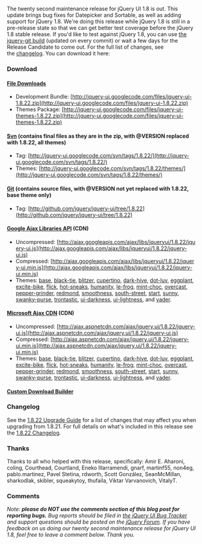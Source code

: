 The twenty second maintenance release for jQuery UI 1.8 is out. This
update brings bug fixes for Datepicker and Sortable, as well as adding
support for jQuery 1.8. We're doing this release while jQuery 1.8 is
still in a pre-release state so that we can get better test coverage
before the jQuery 1.8 stable release. If you'd like to test against
jQuery 1.8, you can use [the jquery-git
build](http://code.jquery.com/jquery-git.js) (updated on every commit)
or wait a few days for the Release Candidate to come out. For the full
list of changes, see
the [changelog](http://jqueryui.com/docs/Changelog/1.8.22). You can
download it here:

### Download

#### [File Downloads](http://code.google.com/p/jquery-ui/downloads/list)

-   Development
    Bundle: [http://jquery-ui.googlecode.com/files/jquery-ui-1.8.22.zip](http://jquery-ui.googlecode.com/files/jquery-ui-1.8.22.zip)
-   Themes
    Package: [http://jquery-ui.googlecode.com/files/jquery-ui-themes-1.8.22.zip](http://jquery-ui.googlecode.com/files/jquery-ui-themes-1.8.22.zip)

#### [Svn](http://code.google.com/p/jquery-ui/source/checkout) (contains final files as they are in the zip, with @VERSION replaced with 1.8.22, all themes)

-   Tag: [http://jquery-ui.googlecode.com/svn/tags/1.8.22/](http://jquery-ui.googlecode.com/svn/tags/1.8.22/)
-   Themes: [http://jquery-ui.googlecode.com/svn/tags/1.8.22/themes/](http://jquery-ui.googlecode.com/svn/tags/1.8.22/themes/)

#### [Git](http://github.com/jquery/jquery-ui/) (contains source files, with @VERSION not yet replaced with 1.8.22, base theme only)

-   Tag: [http://github.com/jquery/jquery-ui/tree/1.8.22](http://github.com/jquery/jquery-ui/tree/1.8.22)

#### [Google Ajax Libraries API](http://code.google.com/apis/libraries/devguide.html#jqueryUI) (CDN)

-   Uncompressed: [http://ajax.googleapis.com/ajax/libs/jqueryui/1.8.22/jquery-ui.js](http://ajax.googleapis.com/ajax/libs/jqueryui/1.8.22/jquery-ui.js)
-   Compressed: [http://ajax.googleapis.com/ajax/libs/jqueryui/1.8.22/jquery-ui.min.js](http://ajax.googleapis.com/ajax/libs/jqueryui/1.8.22/jquery-ui.min.js)
-   Themes:
    [base](http://ajax.googleapis.com/ajax/libs/jqueryui/1.8.22/themes/base/jquery-ui.css),
    [black-tie](http://ajax.googleapis.com/ajax/libs/jqueryui/1.8.22/themes/black-tie/jquery-ui.css),
    [blitzer](http://ajax.googleapis.com/ajax/libs/jqueryui/1.8.22/themes/blitzer/jquery-ui.css),
    [cupertino](http://ajax.googleapis.com/ajax/libs/jqueryui/1.8.22/themes/cupertino/jquery-ui.css),
    [dark-hive](http://ajax.googleapis.com/ajax/libs/jqueryui/1.8.22/themes/dark-hive/jquery-ui.css),
    [dot-luv](http://ajax.googleapis.com/ajax/libs/jqueryui/1.8.22/themes/dot-luv/jquery-ui.css),
    [eggplant](http://ajax.googleapis.com/ajax/libs/jqueryui/1.8.22/themes/eggplant/jquery-ui.css),
    [excite-bike](http://ajax.googleapis.com/ajax/libs/jqueryui/1.8.22/themes/excite-bike/jquery-ui.css),
    [flick](http://ajax.googleapis.com/ajax/libs/jqueryui/1.8.22/themes/flick/jquery-ui.css),
    [hot-sneaks](http://ajax.googleapis.com/ajax/libs/jqueryui/1.8.22/themes/hot-sneaks/jquery-ui.css),
    [humanity](http://ajax.googleapis.com/ajax/libs/jqueryui/1.8.22/themes/humanity/jquery-ui.css),
    [le-frog](http://ajax.googleapis.com/ajax/libs/jqueryui/1.8.22/themes/le-frog/jquery-ui.css),
    [mint-choc](http://ajax.googleapis.com/ajax/libs/jqueryui/1.8.22/themes/mint-choc/jquery-ui.css),
    [overcast](http://ajax.googleapis.com/ajax/libs/jqueryui/1.8.22/themes/overcast/jquery-ui.css),
    [pepper-grinder](http://ajax.googleapis.com/ajax/libs/jqueryui/1.8.22/themes/pepper-grinder/jquery-ui.css),
    [redmond](http://ajax.googleapis.com/ajax/libs/jqueryui/1.8.22/themes/redmond/jquery-ui.css),
    [smoothness](http://ajax.googleapis.com/ajax/libs/jqueryui/1.8.22/themes/smoothness/jquery-ui.css),
    [south-street](http://ajax.googleapis.com/ajax/libs/jqueryui/1.8.22/themes/south-street/jquery-ui.css),
    [start](http://ajax.googleapis.com/ajax/libs/jqueryui/1.8.22/themes/start/jquery-ui.css),
    [sunny](http://ajax.googleapis.com/ajax/libs/jqueryui/1.8.22/themes/sunny/jquery-ui.css),
    [swanky-purse](http://ajax.googleapis.com/ajax/libs/jqueryui/1.8.22/themes/swanky-purse/jquery-ui.css),
    [trontastic](http://ajax.googleapis.com/ajax/libs/jqueryui/1.8.22/themes/trontastic/jquery-ui.css),
    [ui-darkness](http://ajax.googleapis.com/ajax/libs/jqueryui/1.8.22/themes/ui-darkness/jquery-ui.css),
    [ui-lightness](http://ajax.googleapis.com/ajax/libs/jqueryui/1.8.22/themes/ui-lightness/jquery-ui.css),
    and
    [vader](http://ajax.googleapis.com/ajax/libs/jqueryui/1.8.22/themes/vader/jquery-ui.css).

#### [Microsoft Ajax CDN](http://www.asp.net/ajaxlibrary/cdn.ashx) (CDN)

-   Uncompressed: [http://ajax.aspnetcdn.com/ajax/jquery.ui/1.8.22/jquery-ui.js](http://ajax.aspnetcdn.com/ajax/jquery.ui/1.8.22/jquery-ui.js)
-   Compressed: [http://ajax.aspnetcdn.com/ajax/jquery.ui/1.8.22/jquery-ui.min.js](http://ajax.aspnetcdn.com/ajax/jquery.ui/1.8.22/jquery-ui.min.js)
-   Themes:
    [base](http://ajax.aspnetcdn.com/ajax/jquery.ui/1.8.22/themes/base/jquery-ui.css),
    [black-tie](http://ajax.aspnetcdn.com/ajax/jquery.ui/1.8.22/themes/black-tie/jquery-ui.css),
    [blitzer](http://ajax.aspnetcdn.com/ajax/jquery.ui/1.8.22/themes/blitzer/jquery-ui.css),
    [cupertino](http://ajax.aspnetcdn.com/ajax/jquery.ui/1.8.22/themes/cupertino/jquery-ui.css),
    [dark-hive](http://ajax.aspnetcdn.com/ajax/jquery.ui/1.8.22/themes/dark-hive/jquery-ui.css),
    [dot-luv](http://ajax.aspnetcdn.com/ajax/jquery.ui/1.8.22/themes/dot-luv/jquery-ui.css),
    [eggplant](http://ajax.aspnetcdn.com/ajax/jquery.ui/1.8.22/themes/eggplant/jquery-ui.css),
    [excite-bike](http://ajax.aspnetcdn.com/ajax/jquery.ui/1.8.22/themes/excite-bike/jquery-ui.css),
    [flick](http://ajax.aspnetcdn.com/ajax/jquery.ui/1.8.22/themes/flick/jquery-ui.css),
    [hot-sneaks](http://ajax.aspnetcdn.com/ajax/jquery.ui/1.8.22/themes/hot-sneaks/jquery-ui.css),
    [humanity](http://ajax.aspnetcdn.com/ajax/jquery.ui/1.8.22/themes/humanity/jquery-ui.css),
    [le-frog](http://ajax.aspnetcdn.com/ajax/jquery.ui/1.8.22/themes/le-frog/jquery-ui.css),
    [mint-choc](http://ajax.aspnetcdn.com/ajax/jquery.ui/1.8.22/themes/mint-choc/jquery-ui.css),
    [overcast](http://ajax.aspnetcdn.com/ajax/jquery.ui/1.8.22/themes/overcast/jquery-ui.css),
    [pepper-grinder](http://ajax.aspnetcdn.com/ajax/jquery.ui/1.8.22/themes/pepper-grinder/jquery-ui.css),
    [redmond](http://ajax.aspnetcdn.com/ajax/jquery.ui/1.8.22/themes/redmond/jquery-ui.css),
    [smoothness](http://ajax.aspnetcdn.com/ajax/jquery.ui/1.8.22/themes/smoothness/jquery-ui.css),
    [south-street](http://ajax.aspnetcdn.com/ajax/jquery.ui/1.8.22/themes/south-street/jquery-ui.css),
    [start](http://ajax.aspnetcdn.com/ajax/jquery.ui/1.8.22/themes/start/jquery-ui.css),
    [sunny](http://ajax.aspnetcdn.com/ajax/jquery.ui/1.8.22/themes/sunny/jquery-ui.css),
    [swanky-purse](http://ajax.aspnetcdn.com/ajax/jquery.ui/1.8.22/themes/swanky-purse/jquery-ui.css),
    [trontastic](http://ajax.aspnetcdn.com/ajax/jquery.ui/1.8.22/themes/trontastic/jquery-ui.css),
    [ui-darkness](http://ajax.aspnetcdn.com/ajax/jquery.ui/1.8.22/themes/ui-darkness/jquery-ui.css),
    [ui-lightness](http://ajax.aspnetcdn.com/ajax/jquery.ui/1.8.22/themes/ui-lightness/jquery-ui.css),
    and
    [vader](http://ajax.aspnetcdn.com/ajax/jquery.ui/1.8.22/themes/vader/jquery-ui.css).

#### [Custom Download Builder](http://jqueryui.com/download)

### Changelog

See the [1.8.22 Upgrade
Guide](http://jqueryui.com/docs/Upgrade_Guide/1.8.22) for a list of
changes that may affect you when upgrading from 1.8.21. For full details
on what's included in this release see the [1.8.22
Changelog](http://jqueryui.com/docs/Changelog/1.8.22).

### Thanks

Thanks to all who helped with this release, specifically: Amir E.
Aharoni, coling, Courthead, Courtland, Eneko Illarramendi, gnarf,
martinf55, non4eg, pablo.martinez, Pavel Stetina, rdworth, Scott
González, SeanMcMillan, sharkodlak, skibler, squeakytoy, thufaila,
Viktar Varvanovich, VitalyT.

### Comments

*Note: **please do NOT use the comments section of this blog post for
reporting bugs.** Bug reports should be filed in [the jQuery UI Bug
Tracker](http://bugs.jqueryui.com) and support questions should be
posted on the [jQuery Forum](http://forum.jquery.com).* *If you have
feedback on us doing our twenty second maintenance release for jQuery UI
1.8, feel free to leave a comment below. Thank you.*
